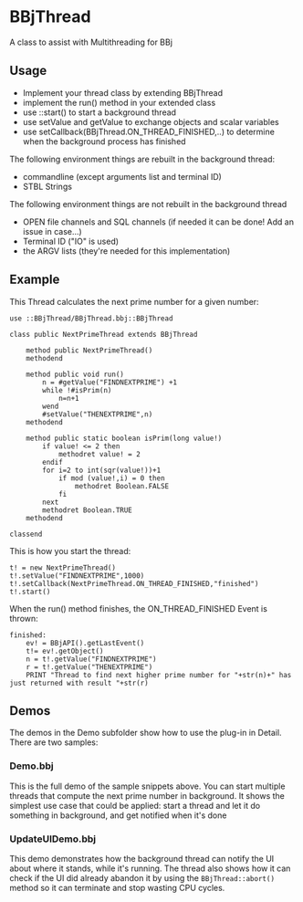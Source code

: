 # BBjThread
A class to assist with Multithreading for BBj

## Usage

* Implement your thread class by extending BBjThread
* implement the run() method in your extended class
* use ::start() to start a background thread
* use setValue and getValue to exchange objects and scalar variables
* use setCallback(BBjThread.ON_THREAD_FINISHED,..) to determine when the background process has finished

The following environment things are rebuilt in the background thread:
* commandline (except arguments list and terminal ID)
* STBL Strings

The following environment things are not rebuilt in the background thread
* OPEN file channels and SQL channels (if needed it can be done! Add an issue in case...)
* Terminal ID ("IO" is used)
* the ARGV lists (they're needed for this implementation)


## Example

This Thread calculates the next prime number for a given number:

```
use ::BBjThread/BBjThread.bbj::BBjThread

class public NextPrimeThread extends BBjThread

    method public NextPrimeThread()
    methodend
    
    method public void run()
        n = #getValue("FINDNEXTPRIME") +1
        while !#isPrim(n) 
            n=n+1
        wend
        #setValue("THENEXTPRIME",n)
    methodend
    
    method public static boolean isPrim(long value!) 
        if value! <= 2 then 
            methodret value! = 2
        endif
        for i=2 to int(sqr(value!))+1
            if mod (value!,i) = 0 then
                methodret Boolean.FALSE
            fi
        next
        methodret Boolean.TRUE
    methodend

classend
```

This is how you start the thread:

```
t! = new NextPrimeThread()
t!.setValue("FINDNEXTPRIME",1000)
t!.setCallback(NextPrimeThread.ON_THREAD_FINISHED,"finished")
t!.start()
```

When the run() method finishes, the ON_THREAD_FINISHED Event is thrown:

```
finished:
    ev! = BBjAPI().getLastEvent() 
    t!= ev!.getObject()
    n = t!.getValue("FINDNEXTPRIME")
    r = t!.getValue("THENEXTPRIME")  
    PRINT "Thread to find next higher prime number for "+str(n)+" has just returned with result "+str(r)
```

## Demos

The demos in the Demo subfolder show how to use the plug-in in Detail. There are two samples:

### Demo.bbj

This is the full demo of the sample snippets above. You can start multiple threads that compute the next prime number in background. It shows the simplest use case that could be applied: start a thread and let it do something in background, and get notified when it's done

### UpdateUIDemo.bbj

This demo demonstrates how the background thread can notify the UI about where it stands, while it's running. The thread also shows how it can check if the UI did already abandon it by using the ```BBjThread::abort()``` method so it can terminate and stop wasting CPU cycles.





